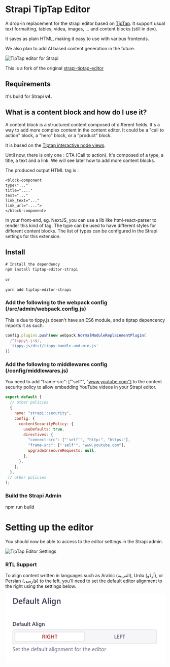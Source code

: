 
# Strapi TipTap Editor
A drop-in replacement for the strapi editor based on [TipTap](https://tiptap.dev/).
It support usual text formatting, tables, videa, images, ... and content blocks (still in dev).

It saves as plain HTML, making it easy to use with various frontends.

We also plan to add AI based content generation in the future.

 ![TipTap editor for Strapi](doc/screenshot.png)

This is a fork of the original [strapi-tiptap-editor](https://github.com/dasmikko/strapi-tiptap-editor)


## Requirements
It's build for Strapi **v4**. 

## What is a content block and how do I use it?
A content block is a structured content composed of different fields. It's a way to add more complex content in the content editor. It could be a "call to action" block, a "hero" block, or a "product" block.

It is based on the [Tiptap interactive node views](https://tiptap.dev/docs/editor/guide/node-views/react).

Until now, there is only one : CTA (Call to action). It's composed of a type, a title, a text and a link. We will see later how to add more content blocks.

The produced output HTML tag is : 
```code
<block-component 
type\"..." 
title="...." 
text="..."
link_text="..."
link_url="....">
</block-component>
```

In your front-end, eg. NextJS, you can use a lib like html-react-parser to render this kind of tag.
The type can be used to have different styles for different content blocks. The list of types can be configured in the Strapi settings for this extension.

## Install 

```
# Install the dependency
npm install tiptap-editor-strapi

or 

yarn add tiptap-editor-strapi
```

### Add the following to the webpack config (/src/admin/webpack.config.js)
This is due to tippy.js doesn't have an ES6 module, and a tiptap depencency imports it as such.

```javascript
config.plugins.push(new webpack.NormalModuleReplacementPlugin(
  /^tippy\.js$/,
  'tippy.js/dist/tippy-bundle.umd.min.js'
))
```
### Add the following to middlewares config (/config/middlewares.js)
You need to add "frame-src": ["'self'", "www.youtube.com"] to the content security policy to allow embedding YouTube videos in your Strapi editor.
```javascript
export default [
  // other policies
  {
    name: "strapi::security",
    config: {
      contentSecurityPolicy: {
        useDefaults: true,
        directives: {
          "connect-src": ["'self'", "http:", "https:"],
          "frame-src": ["'self'", "www.youtube.com"],
          upgradeInsecureRequests: null,
        },
      },
    },
  },
 // other policies
];

```

### Build the Strapi Admin
npm run build


# Setting up the editor
You should now be able to access to the editor settings in the Strapi admin. 

![TipTap Editor Settings](doc/settings-text.png)

### RTL Support
To align content written in languages such as Arabic (العربية), Urdu (اُردُو), or Persian (فارسی) to the left, you'll need to set the default editor alignment to the right using the settings below.

![TipTap Editor Settings](doc/defaultalignment.png)

